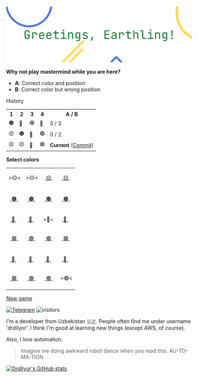 ![Greatings, Earthling!](drdilyor.png)

**Why not play mastermind while you are here?**

- **A**: Correct color and position
- **B**: Correct color but wrong position

History
<table>
<tr>
<th>1</th>
<th>2</th>
<th>3</th>
<th>4</th>
<th>A / B</th>
</tr>

<tr>

<td>🟠</td>

<td>🔴</td>

<td>🟣</td>

<td>🔵</td>

<td>0 / 3</td>
</tr>

<tr>

<td>🟡</td>

<td>🟠</td>

<td>🔴</td>

<td>🟢</td>

<td>0 / 2</td>
</tr>

<tr>

<td>🟡</td>

<td>🟡</td>

<td>🔴</td>

<td>🟢</td>

<td><strong>Current</strong> (<a href="https://github.com/drdilyor/drdilyor/issues/new?title=mastermind%3Acommit&body=Just%20push%20%27Submit%20new%20issue%27%20and%20allow%20up%20to%2030%20seconds.">Commit</a>)</td>
</tr>
</table>




<strong>Select colors</strong>
<table>

<tr>

<td>

\>🟡<

</td>

<td>

\>🟡<

</td>

<td>

&nbsp;<a href="https://github.com/drdilyor/drdilyor/issues/new?title=mastermind%3Aselect%3A2%3A1&body=Just%20push%20%27Submit%20new%20issue%27%20and%20allow%20up%20to%2030%20seconds.">
🟡
</a>&nbsp;&nbsp;

</td>

<td>

&nbsp;<a href="https://github.com/drdilyor/drdilyor/issues/new?title=mastermind%3Aselect%3A3%3A1&body=Just%20push%20%27Submit%20new%20issue%27%20and%20allow%20up%20to%2030%20seconds.">
🟡
</a>&nbsp;&nbsp;

</td>

</tr>

<tr>

<td>

&nbsp;<a href="https://github.com/drdilyor/drdilyor/issues/new?title=mastermind%3Aselect%3A0%3A2&body=Just%20push%20%27Submit%20new%20issue%27%20and%20allow%20up%20to%2030%20seconds.">
🟠
</a>&nbsp;&nbsp;

</td>

<td>

&nbsp;<a href="https://github.com/drdilyor/drdilyor/issues/new?title=mastermind%3Aselect%3A1%3A2&body=Just%20push%20%27Submit%20new%20issue%27%20and%20allow%20up%20to%2030%20seconds.">
🟠
</a>&nbsp;&nbsp;

</td>

<td>

&nbsp;<a href="https://github.com/drdilyor/drdilyor/issues/new?title=mastermind%3Aselect%3A2%3A2&body=Just%20push%20%27Submit%20new%20issue%27%20and%20allow%20up%20to%2030%20seconds.">
🟠
</a>&nbsp;&nbsp;

</td>

<td>

&nbsp;<a href="https://github.com/drdilyor/drdilyor/issues/new?title=mastermind%3Aselect%3A3%3A2&body=Just%20push%20%27Submit%20new%20issue%27%20and%20allow%20up%20to%2030%20seconds.">
🟠
</a>&nbsp;&nbsp;

</td>

</tr>

<tr>

<td>

&nbsp;<a href="https://github.com/drdilyor/drdilyor/issues/new?title=mastermind%3Aselect%3A0%3A3&body=Just%20push%20%27Submit%20new%20issue%27%20and%20allow%20up%20to%2030%20seconds.">
🔴
</a>&nbsp;&nbsp;

</td>

<td>

&nbsp;<a href="https://github.com/drdilyor/drdilyor/issues/new?title=mastermind%3Aselect%3A1%3A3&body=Just%20push%20%27Submit%20new%20issue%27%20and%20allow%20up%20to%2030%20seconds.">
🔴
</a>&nbsp;&nbsp;

</td>

<td>

\>🔴<

</td>

<td>

&nbsp;<a href="https://github.com/drdilyor/drdilyor/issues/new?title=mastermind%3Aselect%3A3%3A3&body=Just%20push%20%27Submit%20new%20issue%27%20and%20allow%20up%20to%2030%20seconds.">
🔴
</a>&nbsp;&nbsp;

</td>

</tr>

<tr>

<td>

&nbsp;<a href="https://github.com/drdilyor/drdilyor/issues/new?title=mastermind%3Aselect%3A0%3A4&body=Just%20push%20%27Submit%20new%20issue%27%20and%20allow%20up%20to%2030%20seconds.">
🟣
</a>&nbsp;&nbsp;

</td>

<td>

&nbsp;<a href="https://github.com/drdilyor/drdilyor/issues/new?title=mastermind%3Aselect%3A1%3A4&body=Just%20push%20%27Submit%20new%20issue%27%20and%20allow%20up%20to%2030%20seconds.">
🟣
</a>&nbsp;&nbsp;

</td>

<td>

&nbsp;<a href="https://github.com/drdilyor/drdilyor/issues/new?title=mastermind%3Aselect%3A2%3A4&body=Just%20push%20%27Submit%20new%20issue%27%20and%20allow%20up%20to%2030%20seconds.">
🟣
</a>&nbsp;&nbsp;

</td>

<td>

&nbsp;<a href="https://github.com/drdilyor/drdilyor/issues/new?title=mastermind%3Aselect%3A3%3A4&body=Just%20push%20%27Submit%20new%20issue%27%20and%20allow%20up%20to%2030%20seconds.">
🟣
</a>&nbsp;&nbsp;

</td>

</tr>

<tr>

<td>

&nbsp;<a href="https://github.com/drdilyor/drdilyor/issues/new?title=mastermind%3Aselect%3A0%3A5&body=Just%20push%20%27Submit%20new%20issue%27%20and%20allow%20up%20to%2030%20seconds.">
🔵
</a>&nbsp;&nbsp;

</td>

<td>

&nbsp;<a href="https://github.com/drdilyor/drdilyor/issues/new?title=mastermind%3Aselect%3A1%3A5&body=Just%20push%20%27Submit%20new%20issue%27%20and%20allow%20up%20to%2030%20seconds.">
🔵
</a>&nbsp;&nbsp;

</td>

<td>

&nbsp;<a href="https://github.com/drdilyor/drdilyor/issues/new?title=mastermind%3Aselect%3A2%3A5&body=Just%20push%20%27Submit%20new%20issue%27%20and%20allow%20up%20to%2030%20seconds.">
🔵
</a>&nbsp;&nbsp;

</td>

<td>

&nbsp;<a href="https://github.com/drdilyor/drdilyor/issues/new?title=mastermind%3Aselect%3A3%3A5&body=Just%20push%20%27Submit%20new%20issue%27%20and%20allow%20up%20to%2030%20seconds.">
🔵
</a>&nbsp;&nbsp;

</td>

</tr>

<tr>

<td>

&nbsp;<a href="https://github.com/drdilyor/drdilyor/issues/new?title=mastermind%3Aselect%3A0%3A6&body=Just%20push%20%27Submit%20new%20issue%27%20and%20allow%20up%20to%2030%20seconds.">
🟢
</a>&nbsp;&nbsp;

</td>

<td>

&nbsp;<a href="https://github.com/drdilyor/drdilyor/issues/new?title=mastermind%3Aselect%3A1%3A6&body=Just%20push%20%27Submit%20new%20issue%27%20and%20allow%20up%20to%2030%20seconds.">
🟢
</a>&nbsp;&nbsp;

</td>

<td>

&nbsp;<a href="https://github.com/drdilyor/drdilyor/issues/new?title=mastermind%3Aselect%3A2%3A6&body=Just%20push%20%27Submit%20new%20issue%27%20and%20allow%20up%20to%2030%20seconds.">
🟢
</a>&nbsp;&nbsp;

</td>

<td>

\>🟢<

</td>

</tr>

</table>

[New game](https://github.com/drdilyor/drdilyor/issues/new?title=mastermind%3Anew&body=Just%20push%20%27Submit%20new%20issue%27%20and%20allow%20up%20to%2030%20seconds.)



[![Telegram](https://badgen.net/badge/telegram/drdilyor/179cde?icon=telegram)](https://t.me/drdilyor)
![visitors](https://visitor-badge.glitch.me/badge?page_id=drdilyor)

I'm a developer from Uzbekistan 🇺🇿.  People often find me
under username 'drdilyor'.  I think I'm good at learning new things
(except AWS, of course).

Also, I *love* automation.

> Imagine me doing awkward robot dance when you read this. AU-TO-MA-TION

[![Drdilyor's GitHub stats](https://github-readme-stats.vercel.app/api?username=drdilyor&show_icons=1&&theme=vue&hide_title=1&hide_border=1&border_radius=0)](https://github.com/drdilyor)
<!--
GAME_SAVED_STATE
{"thought": [3, 5, 1, 4], "current": [1, 1, 3, 6], "history": [{"colors": [2, 3, 4, 5], "correct_color": 3, "correct_position": 0}, {"colors": [1, 2, 3, 6], "correct_color": 2, "correct_position": 0}], "won": false}
END_GAME_SAVED_STATE
-->
